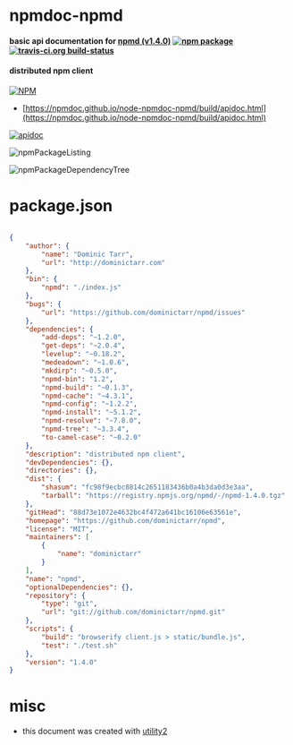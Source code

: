 # npmdoc-npmd

#### basic api documentation for  [npmd (v1.4.0)](https://github.com/dominictarr/npmd)  [![npm package](https://img.shields.io/npm/v/npmdoc-npmd.svg?style=flat-square)](https://www.npmjs.org/package/npmdoc-npmd) [![travis-ci.org build-status](https://api.travis-ci.org/npmdoc/node-npmdoc-npmd.svg)](https://travis-ci.org/npmdoc/node-npmdoc-npmd)

#### distributed npm client

[![NPM](https://nodei.co/npm/npmd.png?downloads=true&downloadRank=true&stars=true)](https://www.npmjs.com/package/npmd)

- [https://npmdoc.github.io/node-npmdoc-npmd/build/apidoc.html](https://npmdoc.github.io/node-npmdoc-npmd/build/apidoc.html)

[![apidoc](https://npmdoc.github.io/node-npmdoc-npmd/build/screenCapture.buildCi.browser.%252Ftmp%252Fbuild%252Fapidoc.html.png)](https://npmdoc.github.io/node-npmdoc-npmd/build/apidoc.html)

![npmPackageListing](https://npmdoc.github.io/node-npmdoc-npmd/build/screenCapture.npmPackageListing.svg)

![npmPackageDependencyTree](https://npmdoc.github.io/node-npmdoc-npmd/build/screenCapture.npmPackageDependencyTree.svg)



# package.json

```json

{
    "author": {
        "name": "Dominic Tarr",
        "url": "http://dominictarr.com"
    },
    "bin": {
        "npmd": "./index.js"
    },
    "bugs": {
        "url": "https://github.com/dominictarr/npmd/issues"
    },
    "dependencies": {
        "add-deps": "~1.2.0",
        "get-deps": "~2.0.4",
        "levelup": "~0.18.2",
        "medeadown": "~1.0.6",
        "mkdirp": "~0.5.0",
        "npmd-bin": "1.2",
        "npmd-build": "~0.1.3",
        "npmd-cache": "~4.3.1",
        "npmd-config": "~1.2.2",
        "npmd-install": "~5.1.2",
        "npmd-resolve": "~7.8.0",
        "npmd-tree": "~3.3.4",
        "to-camel-case": "~0.2.0"
    },
    "description": "distributed npm client",
    "devDependencies": {},
    "directories": {},
    "dist": {
        "shasum": "fc98f9ecbc8814c2651183436b0a4b3da0d3e3aa",
        "tarball": "https://registry.npmjs.org/npmd/-/npmd-1.4.0.tgz"
    },
    "gitHead": "88d73e1072e4632bc4f472a641bc16106e63561e",
    "homepage": "https://github.com/dominictarr/npmd",
    "license": "MIT",
    "maintainers": [
        {
            "name": "dominictarr"
        }
    ],
    "name": "npmd",
    "optionalDependencies": {},
    "repository": {
        "type": "git",
        "url": "git://github.com/dominictarr/npmd.git"
    },
    "scripts": {
        "build": "browserify client.js > static/bundle.js",
        "test": "./test.sh"
    },
    "version": "1.4.0"
}
```



# misc
- this document was created with [utility2](https://github.com/kaizhu256/node-utility2)
